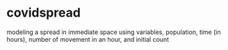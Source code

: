 # covidspread
 modeling a spread in immediate space using variables, population, time (in hours), number of movement in an hour, and initial count
